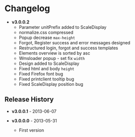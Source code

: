 # Changelog
* **v3.0.0.2**
  - Parameter unitPrefix added to ScaleDisplay
  - normalize.css compressed
  - Popup decrease `max-height`
  - Forgot, Register success and error messages designed
  - Restructured login, forgot and success templates
  - Elements overview is sorted by asc
  - Wmsloader popup - set fix `width`
  - Design added to ScaleDisplay
  - Fixed html and body `height`
  - Fixed Firefox font bug
  - Fixed printclient tooltip bug
  - Fixed ScaleDisplay position bug

## Release History

* **v3.0.0.1** - 2013-06-07

* **v3.0.0.0** - 2013-05-31
  - First version